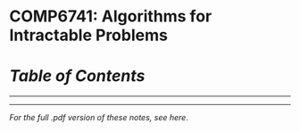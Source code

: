 # COMP6741: Algorithms for Intractable Problems
# _Table of Contents_
---
---
_For the full .pdf version of these notes, see here_.
